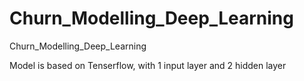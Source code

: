 # Churn_Modelling_Deep_Learning
Churn_Modelling_Deep_Learning

Model is based on Tenserflow, with 1 input layer and 2 hidden layer 
